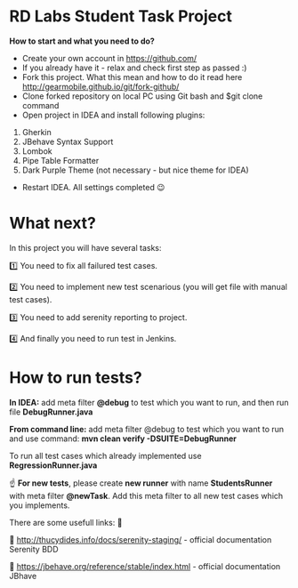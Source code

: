 # RD Labs Student Task Project
__How to start and what you need to do?__

* Create your own account in https://github.com/
* If you already have it - relax and check first step as passed :)
* Fork this project. What this mean and how to do it read here http://gearmobile.github.io/git/fork-github/
* Clone forked repository on local PC using Git bash and $git clone command
* Open project in IDEA and install following plugins:
1. Gherkin
2. JBehave Syntax Support
3. Lombok
4. Pipe Table Formatter
5. Dark Purple Theme (not necessary - but nice theme for IDEA)
* Restart IDEA. All settings completed :wink:

# What next?
In this project you will have several tasks:

:one: You need to fix all failured test cases.

:two: You need to implement new test scenarious (you will get file with manual test cases).

:three: You need to add serenity reporting to project.

:four: And finally you need to run test in Jenkins.

# How to run tests?

__In IDEA:__ add meta filter __@debug__ to test which you want to run, and then run file __DebugRunner.java__

__From command line:__ add meta filter @debug to test which you want to run and use command: __mvn clean verify -DSUITE=DebugRunner__

To run all test cases which already implemented use __RegressionRunner.java__

:point_up: __For new tests__, please create __new runner__ with name __StudentsRunner__ with meta filter __@newTask__. Add this meta filter to all new test cases which you implements.

There are some usefull links: :closed_book:

:link: http://thucydides.info/docs/serenity-staging/ - official documentation Serenity BDD

:link: https://jbehave.org/reference/stable/index.html - official documentation JBhave
